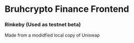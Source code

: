 # Bruhcrypto Finance Frontend

### Rinkeby (Used as testnet beta)

Made from a modidfied local copy of Uniswap
